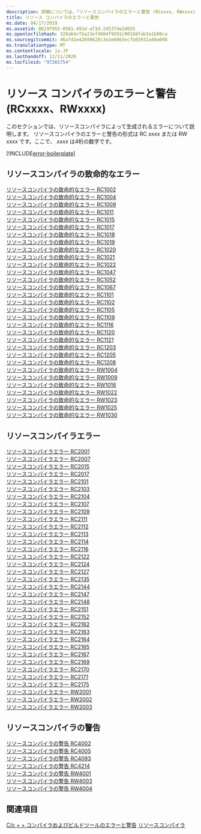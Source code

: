 ```yaml
---
description: 詳細については、「リソースコンパイラのエラーと警告 (RCxxxx, RWxxxx)」を参照してください。
title: リソース コンパイラのエラーと警告
ms.date: 04/17/2019
ms.assetid: 0819f955-0561-491d-af3d-2453f4e2d035
ms.openlocfilehash: 328a64cfba23ef4904f9591c90168fab3a1b08ca
ms.sourcegitcommit: d6af41e42699628c3e2e6063ec7b03931a49a098
ms.translationtype: MT
ms.contentlocale: ja-JP
ms.lasthandoff: 12/11/2020
ms.locfileid: "97265754"
---
```

# <a name="resource-compiler-errors-and-warnings-rcxxxx-rwxxxx"></a>リソース コンパイラのエラーと警告 (RCxxxx、RWxxxx)

このセクションでは、リソースコンパイラによって生成されるエラーについて説明します。 リソースコンパイラのエラーと警告の形式は RC *xxxx* または RW *xxxx* です。ここで、 *xxxx* は4桁の数字です。

[!INCLUDE[error-boilerplate](../../error-messages/includes/error-boilerplate.md)]

## <a name="resource-compiler-fatal-errors"></a>リソースコンパイラの致命的なエラー

[リソースコンパイラの致命的なエラー RC1002](resource-compiler-fatal-error-rc1002.md) \
[リソースコンパイラの致命的なエラー RC1004](resource-compiler-fatal-error-rc1004.md) \
[リソースコンパイラの致命的なエラー RC1009](resource-compiler-fatal-error-rc1009.md) \
[リソースコンパイラの致命的なエラー RC1011](resource-compiler-fatal-error-rc1011.md) \
[リソースコンパイラの致命的なエラー RC1015](resource-compiler-fatal-error-rc1015.md) \
[リソースコンパイラの致命的なエラー RC1017](resource-compiler-fatal-error-rc1017.md) \
[リソースコンパイラの致命的なエラー RC1018](resource-compiler-fatal-error-rc1018.md) \
[リソースコンパイラの致命的なエラー RC1019](resource-compiler-fatal-error-rc1019.md) \
[リソースコンパイラの致命的なエラー RC1020](resource-compiler-fatal-error-rc1020.md) \
[リソースコンパイラの致命的なエラー RC1021](resource-compiler-fatal-error-rc1021.md) \
[リソースコンパイラの致命的なエラー RC1022](resource-compiler-fatal-error-rc1022.md) \
[リソースコンパイラの致命的なエラー RC1047](resource-compiler-fatal-error-rc1047.md) \
[リソースコンパイラの致命的なエラー RC1052](resource-compiler-fatal-error-rc1052.md) \
[リソースコンパイラの致命的なエラー RC1067](resource-compiler-fatal-error-rc1067.md) \
[リソースコンパイラの致命的なエラー RC1101](resource-compiler-fatal-error-rc1101.md) \
[リソースコンパイラの致命的なエラー RC1102](resource-compiler-fatal-error-rc1102.md) \
[リソースコンパイラの致命的なエラー RC1105](resource-compiler-fatal-error-rc1105.md) \
[リソースコンパイラの致命的なエラー RC1109](resource-compiler-fatal-error-rc1109.md) \
[リソースコンパイラの致命的なエラー RC1116](resource-compiler-fatal-error-rc1116.md) \
[リソースコンパイラの致命的なエラー RC1120](resource-compiler-fatal-error-rc1120.md) \
[リソースコンパイラの致命的なエラー RC1121](resource-compiler-fatal-error-rc1121.md) \
[リソースコンパイラの致命的なエラー RC1203](resource-compiler-fatal-error-rc1203.md) \
[リソースコンパイラの致命的なエラー RC1205](resource-compiler-fatal-error-rc1205.md) \
[リソースコンパイラの致命的なエラー RC1208](resource-compiler-fatal-error-rc1208.md) \
[リソースコンパイラの致命的なエラー RW1004](resource-compiler-fatal-error-rw1004.md) \
[リソースコンパイラの致命的なエラー RW1009](resource-compiler-fatal-error-rw1009.md) \
[リソースコンパイラの致命的なエラー RW1016](resource-compiler-fatal-error-rw1016.md) \
[リソースコンパイラの致命的なエラー RW1022](resource-compiler-fatal-error-rw1022.md) \
[リソースコンパイラの致命的なエラー RW1023](resource-compiler-fatal-error-rw1023.md) \
[リソースコンパイラの致命的なエラー RW1025](resource-compiler-fatal-error-rw1025.md) \
[リソースコンパイラの致命的なエラー RW1030](resource-compiler-fatal-error-rw1030.md)

## <a name="resource-compiler-errors"></a>リソースコンパイラエラー

[リソースコンパイラエラー RC2001](resource-compiler-error-rc2001.md) \
[リソースコンパイラエラー RC2007](resource-compiler-error-rc2007.md) \
[リソースコンパイラエラー RC2015](resource-compiler-error-rc2015.md) \
[リソースコンパイラエラー RC2017](resource-compiler-error-rc2017.md) \
[リソースコンパイラエラー RC2101](resource-compiler-error-rc2101.md) \
[リソースコンパイラエラー RC2103](resource-compiler-error-rc2103.md) \
[リソースコンパイラエラー RC2104](resource-compiler-error-rc2104.md) \
[リソースコンパイラエラー RC2107](resource-compiler-error-rc2107.md) \
[リソースコンパイラエラー RC2109](resource-compiler-error-rc2109.md) \
[リソースコンパイラエラー RC2111](resource-compiler-error-rc2111.md) \
[リソースコンパイラエラー RC2112](resource-compiler-error-rc2112.md) \
[リソースコンパイラエラー RC2113](resource-compiler-error-rc2113.md) \
[リソースコンパイラエラー RC2114](resource-compiler-error-rc2114.md) \
[リソースコンパイラエラー RC2116](resource-compiler-error-rc2116.md) \
[リソースコンパイラエラー RC2122](resource-compiler-error-rc2122.md) \
[リソースコンパイラエラー RC2124](resource-compiler-error-rc2124.md) \
[リソースコンパイラエラー RC2127](resource-compiler-error-rc2127.md) \
[リソースコンパイラエラー RC2135](resource-compiler-error-rc2135.md) \
[リソースコンパイラエラー RC2144](resource-compiler-error-rc2144.md) \
[リソースコンパイラエラー RC2147](resource-compiler-error-rc2147.md) \
[リソースコンパイラエラー RC2148](resource-compiler-error-rc2148.md) \
[リソースコンパイラエラー RC2151](resource-compiler-error-rc2151.md) \
[リソースコンパイラエラー RC2152](resource-compiler-error-rc2152.md) \
[リソースコンパイラエラー RC2162](resource-compiler-error-rc2162.md) \
[リソースコンパイラエラー RC2163](resource-compiler-error-rc2163.md) \
[リソースコンパイラエラー RC2164](resource-compiler-error-rc2164.md) \
[リソースコンパイラエラー RC2165](resource-compiler-error-rc2165.md) \
[リソースコンパイラエラー RC2167](resource-compiler-error-rc2167.md) \
[リソースコンパイラエラー RC2169](resource-compiler-error-rc2169.md) \
[リソースコンパイラエラー RC2170](resource-compiler-error-rc2170.md) \
[リソースコンパイラエラー RC2171](resource-compiler-error-rc2171.md) \
[リソースコンパイラエラー RC2175](resource-compiler-error-rc2175.md) \
[リソースコンパイラエラー RW2001](resource-compiler-error-rw2001.md) \
[リソースコンパイラエラー RW2002](resource-compiler-error-rw2002.md) \
[リソースコンパイラエラー RW2003](resource-compiler-error-rw2003.md)

## <a name="resource-compiler-warnings"></a>リソースコンパイラの警告

[リソースコンパイラの警告 RC4002](resource-compiler-warning-rc4002.md) \
[リソースコンパイラの警告 RC4005](resource-compiler-warning-rc4005.md) \
[リソースコンパイラの警告 RC4093](resource-compiler-warning-rc4093.md) \
[リソースコンパイラの警告 RC4214](resource-compiler-warning-rc4214.md) \
[リソースコンパイラの警告 RW4001](resource-compiler-warning-rw4001.md) \
[リソースコンパイラの警告 RW4003](resource-compiler-warning-rw4003.md) \
[リソースコンパイラの警告 RW4004](resource-compiler-warning-rw4004.md)

## <a name="see-also"></a>関連項目

[C/c + + コンパイラおよびビルドツールのエラーと警告](../compiler-errors-1/c-cpp-build-errors.md) 
[リソースコンパイラ](/windows/win32/menurc/resource-compiler)
